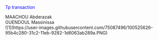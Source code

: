 
<p style="color: blue;"> Tp transaction</p>
MAACHOU Abderazak <br>
GUENDOUL Massinissa <br>
![1](https://user-images.githubusercontent.com/75087496/100525626-95b4c280-31c2-11eb-9282-1d6063ab289a.PNG)


